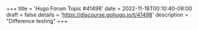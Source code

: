 +++
title = 'Hugo Forum Topic #41498'
date = 2022-11-18T00:10:40-08:00
draft = false
details = 'https://discourse.gohugo.io/t/41498'
description = "Difference testing"
+++
